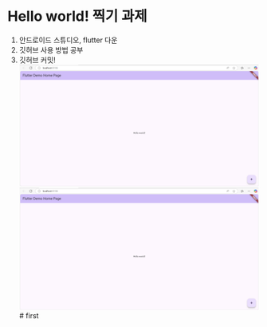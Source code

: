 # Hello world! 찍기 과제


1. 안드로이드 스튜디오, flutter 다운
2. 깃허브 사용 방법 공부
3. 깃허브 커밋!
![Hello World 실행 화면](1주차과제.png)
![1주차과제.png](1%EC%A3%BC%EC%B0%A8%EA%B3%BC%EC%A0%9C.png)#   f i r s t 
 
 